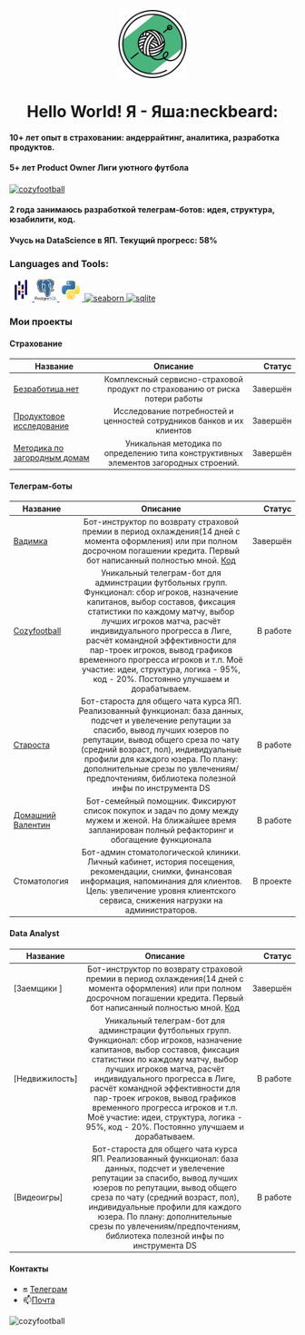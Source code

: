 <p align="center">
  <img width="120" height="120" src="https://github.com/cozyfootball/cozyfootball/blob/main/white.png">
</p>
<h1 align="center">Hello World! Я - Яша:neckbeard:</h1>
<h4 align="left">10+ лет опыт в страховании: андеррайтинг, аналитика, разработка продуктов.</h4>
<h4 align="left">5+ лет Product Owner Лиги уютного футбола</h3><a href="https://www.youtube.com/channel/UCoj8xxoH4A8fvUdU7JQAc8Q" target="blank"><img align="center" src="https://raw.githubusercontent.com/rahuldkjain/github-profile-readme-generator/master/src/images/icons/Social/youtube.svg" alt="cozyfootball" height="30" width="40" /></a>
</p>
<h4 align="left">2 года занимаюсь разработкой телеграм-ботов: идея, структура, юзабилити, код.</h4>
<h4 align="left">Учусь на DataScience в ЯП. Текущий прогресс: 58%</h4>

<h3 align="left">Languages and Tools:</h3>
<p align="left"> <a href="https://pandas.pydata.org/" target="_blank" rel="noreferrer"> <img src="https://raw.githubusercontent.com/devicons/devicon/2ae2a900d2f041da66e950e4d48052658d850630/icons/pandas/pandas-original.svg" alt="pandas" width="40" height="40"/> </a> <a href="https://www.postgresql.org" target="_blank" rel="noreferrer"> <img src="https://raw.githubusercontent.com/devicons/devicon/master/icons/postgresql/postgresql-original-wordmark.svg" alt="postgresql" width="40" height="40"/> </a> <a href="https://www.python.org" target="_blank" rel="noreferrer"> <img src="https://raw.githubusercontent.com/devicons/devicon/master/icons/python/python-original.svg" alt="python" width="40" height="40"/> </a> <a href="https://seaborn.pydata.org/" target="_blank" rel="noreferrer"> <img src="https://seaborn.pydata.org/_images/logo-mark-lightbg.svg" alt="seaborn" width="40" height="40"/> </a> <a href="https://www.sqlite.org/" target="_blank" rel="noreferrer"> <img src="https://www.vectorlogo.zone/logos/sqlite/sqlite-icon.svg" alt="sqlite" width="40" height="40"/> </a> </p>

<h3 align="left">Мои проекты</h3>
<h4 align="left">Страхование</h4>

| Название   |     Описание    |  Статус |
|----------|:-------------:|------:|
| [Безработица.нет](https://github.com/cozyfootball/cozyfootball/blob/main/job_insure.pdf)| Комплексный сервисно-страховой продукт по страхованию от риска потери работы| Завершён |
|  [Продуктовое исследование](https://github.com/cozyfootball/cozyfootball/blob/main/product_research.pdf) |    Исследование потребностей и ценностей сотрудников банков и их клиентов  |   Завершён|
|  [Методика по загородным домам](https://github.com/cozyfootball/cozyfootball/blob/main/property_manual.pdf) | Уникальная методика по определению типа конструктивных элементов загородных строений. |   Завершён |

<h4 align="left">Телеграм-боты</h4>

| Название   |     Описание    |  Статус |
|----------|:-------------:|------:|
| [Вадимка](https://t.me/stopalfa_bot)| Бот-инструктор по возврату страховой премии в период охлаждения(14 дней с момента оформления) или при полном досрочном погашении кредита. Первый бот написанный полностью мной. [Код](https://github.com/cozyfootball/cozyfamily/commit/30246d8a8de928df024c729e3b884fa18fe8198b)| Завершён |
|  [Cozyfootball](https://t.me/CozyFutbot) |   Уникальный телеграм-бот для админстрации футбольных групп. Функционал: сбор игроков, назначение капитанов, выбор составов, фиксация статистики по каждому матчу, выбор лучших игроков матча, расчёт индивидуального прогресса в Лиге, расчёт командной эффективности для пар-троек игроков, вывод графиков временного прогресса игроков и т.п. Моё участие: идеи, структура, логика - 95%, код - 20%. Постоянно улучшаем и дорабатываем.   |   В работе|
|  [Староста](https://t.me/ds_55) | Бот-староста для общего чата курса ЯП. Реализованный функционал: база данных, подсчет и увелечение репутации за спасибо, вывод лучших юзеров по репутации, вывод общего среза по чату (средний возраст, пол), индивидуальные профили для каждого юзера. По плану: дополнительные срезы по увлечениям/предпочтениям, библиотека полезной инфы по инструмента DS |  В работе |
|  [Домашний Валентин](https://t.me/BykhalikaBot) | Бот-семейный помощник. Фиксируют список покупок и задач по дому между мужем и женой. На ближайшее время запланирован полный рефакторинг и обогащение функционала|  В работе |
|  Стоматология | Бот-админ стоматологической клиники. Личный кабинет, история посещения, рекомендации, снимки, финансовая информация, напоминания для клиентов. Цель: увеличение уровня клиентского сервиса, снижения нагрузки на администраторов.|  В проекте |

<h4 align="left">Data Analyst</h4>

| Название   |     Описание    |  Статус |
|----------|:-------------:|------:|
| [Заемщики ]| Бот-инструктор по возврату страховой премии в период охлаждения(14 дней с момента оформления) или при полном досрочном погашении кредита. Первый бот написанный полностью мной. [Код](https://github.com/cozyfootball/cozyfamily/commit/30246d8a8de928df024c729e3b884fa18fe8198b)| Завершён |
|  [Недвижилость] |   Уникальный телеграм-бот для админстрации футбольных групп. Функционал: сбор игроков, назначение капитанов, выбор составов, фиксация статистики по каждому матчу, выбор лучших игроков матча, расчёт индивидуального прогресса в Лиге, расчёт командной эффективности для пар-троек игроков, вывод графиков временного прогресса игроков и т.п. Моё участие: идеи, структура, логика - 95%, код - 20%. Постоянно улучшаем и дорабатываем.   |   В работе|
|  [Видеоигры]| Бот-староста для общего чата курса ЯП. Реализованный функционал: база данных, подсчет и увелечение репутации за спасибо, вывод лучших юзеров по репутации, вывод общего среза по чату (средний возраст, пол), индивидуальные профили для каждого юзера. По плану: дополнительные срезы по увлечениям/предпочтениям, библиотека полезной инфы по инструмента DS |  В работе |

<h4 align="left">Контакты</h4>

- :on: [Телеграм](https://t.me/oma890)
- 📫[Почта](mailto:1h8dzz@gmail.com)

<p align="left"> <img src="https://komarev.com/ghpvc/?username=cozyfootball&label=Profile%20views&color=0e75b6&style=flat" alt="cozyfootball" /> </p>

